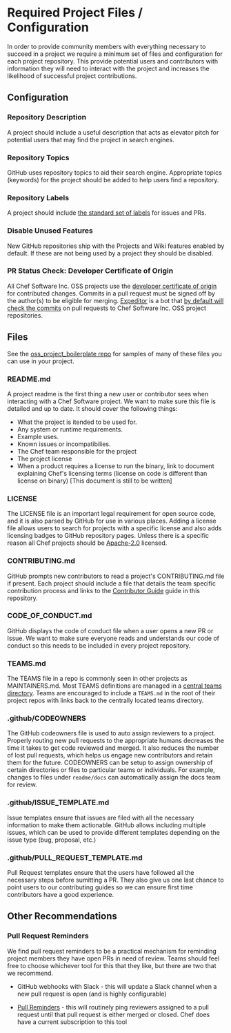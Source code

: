 # Required Project Files / Configuration

In order to provide community members with everything necessary to succeed in a project we require a minimum set of files and configuration for each project repository. This provide potential users and contributors with information they will need to interact with the project and increases the likelihood of successful project contributions.

## Configuration

### Repository Description

A project should include a useful description that acts as elevator pitch for potential users that may find the project in search engines.

### Repository Topics

GitHub uses repository topics to aid their search engine. Appropriate topics (keywords) for the project should be added to help users find a repository.

### Repository Labels

A project should include [the standard set of labels](github-labels.md) for issues and PRs.

### Disable Unused Features

New GitHub repositories ship with the Projects and Wiki features enabled by default. If these are not being used by a project they should be disabled.

### PR Status Check: Developer Certificate of Origin

All Chef Software Inc. OSS projects use the [developer certificate of origin](/DCO.md) for contributed changes. Commits in a pull request must be signed off by the author(s) to be eligible for merging. [Expeditor](https://expeditor.chef.io/docs/getting-started/) is a bot that [by default will check the commits](https://expeditor.chef.io/docs/integrations/github/#configuration) on pull requests to Chef Software Inc. OSS project repositories.

## Files

See the [oss_project_boilerplate repo](https://github.com/chef/oss_project_boilerplate) for samples of many of these files you can use in your project.

### README.md

A project readme is the first thing a new user or contributor sees when interacting with a Chef Software project. We want to make sure this file is detailed and up to date. It should cover the following things:

  - What the project is itended to be used for.
  - Any system or runtime requirements.
  - Example uses.
  - Known issues or incompatibilies.
  - The Chef team responsible for the project
  - The project license
  - When a product requires a license to run the binary, link to document explaining Chef's licensing terms (license on code is different than license on binary) [This document is still to be written]

### LICENSE

The LICENSE file is an important legal requirement for open source code, and it is also parsed by GitHub for use in various places. Adding a license file allows users to search for projects with a specific license and also adds licensing badges to GitHub repository pages. Unless there is a specific reason all Chef projects should be [Apache-2.0](https://www.apache.org/licenses/LICENSE-2.0.html) licensed.

### CONTRIBUTING.md

GitHub prompts new contributors to read a project's CONTRIBUTING.md file if present. Each project should include a file that details the team specific contribution process and links to the [Contributor Guide](../contributors/README.md) guide in this repository.

### CODE_OF_CONDUCT.md

GitHub displays the code of conduct file when a user opens a new PR or Issue. We want to make sure everyone reads and understands our code of conduct so this needs to be included in every project repository.

### TEAMS.md

The TEAMS file in a repo is commonly seen in other projects as MAINTAINERS.md. Most TEAMS definitions are managed in a [central teams directory](https://github.com/chef/chef-oss-practices/teams). Teams are encouraged to include a `TEAMS.md` in the root of their project repos with links back to the centrally located teams directory.

### .github/CODEOWNERS

The GitHub codeowners file is used to auto assign reviewers to a project. Properly routing new pull requests to the appropriate humans decreases the time it takes to get code reviewed and merged. It also reduces the number of lost pull requests, which helps us engage new contributors and retain them for the future. CODEOWNERS can be setup to assign ownership of certain directories or files to particular teams or individuals. For example, changes to files under `readme/docs` can automatically assign the docs team for review.

### .github/ISSUE_TEMPLATE.md

Issue templates ensure that issues are filed with all the necessary information to make them actionable. GitHub allows including multiple issues, which can be used to provide different templates depending on the issue type (bug, proposal, etc.)

### .github/PULL_REQUEST_TEMPLATE.md

Pull Request templates ensure that the users have followed all the necessary steps before sumitting a PR. They also give us one last chance to point users to our contributing guides so we can ensure first time contributors have a good experience.

## Other Recommendations

### Pull Request Reminders

We find pull request reminders to be a practical mechanism for reminding project members they have open PRs in need of review. Teams should feel free to choose whichever tool for this that they like, but there are two that we recommend.

* GitHub webhooks with Slack - this will update a Slack channel when a new pull request is open (and is highly configurable)

* [Pull Reminders](https://pullreminders.com/) - this will routinely ping reviewers assigned to a pull request until that pull request is either merged or closed. Chef does have a current subscription to this tool
